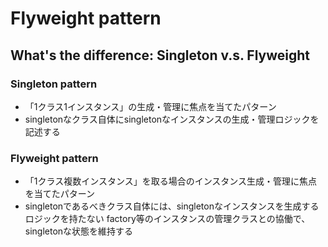 # Flyweight pattern
## What's the difference: Singleton v.s. Flyweight 
### Singleton pattern
- 「1クラス1インスタンス」の生成・管理に焦点を当てたパターン
- singletonなクラス自体にsingletonなインスタンスの生成・管理ロジックを記述する

### Flyweight pattern
- 「1クラス複数インスタンス」を取る場合のインスタンス生成・管理に焦点を当てたパターン
- singletonであるべきクラス自体には、singletonなインスタンスを生成するロジックを持たない
  factory等のインスタンスの管理クラスとの協働で、singletonな状態を維持する